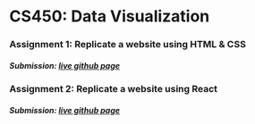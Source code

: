 # CS450: Data Visualization

### Assignment 1: Replicate a website using HTML & CSS

##### Submission: [live github page](https://katherinj.github.io/CS450DataVisualization/assignment1/)

### Assignment 2: Replicate a website using React

##### Submission: [live github page](https://katherinj.github.io/CS450DataVisualization/assignment2/)
